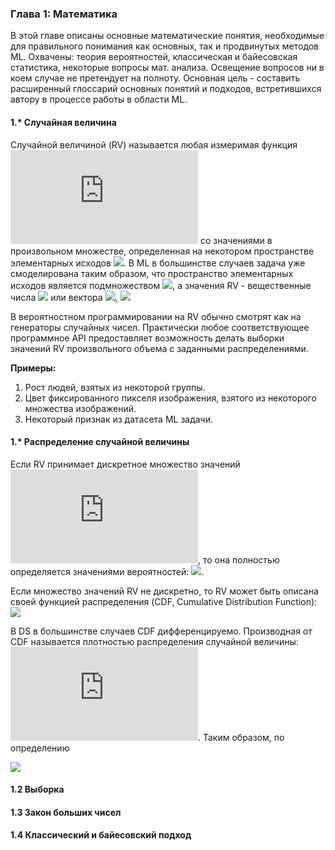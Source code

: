 ### Глава 1: Математика
В этой главе описаны основные математические понятия, необходимые для правильного понимания как основных, так и продвинутых методов ML. Охвачены: теория вероятностей, классическая и байесовская статистика, некоторые вопросы мат. анализа. Освещение вопросов ни в коем случае не претендует на полноту. Основная цель - составить расширенный глоссарий основных понятий и подходов, встретившихся автору в процессе работы в области ML.

#### 1.* Случайная величина

Случайной величиной (RV) называется любая измеримая функция ![](https://latex.codecogs.com/svg.latex?X) со значениями в произвольном множестве, определенная на некотором пространстве элементарных исходов ![](https://latex.codecogs.com/svg.latex?\Omega). В ML в большинстве случаев задача уже смоделирована таким образом, что пространство элементарных исходов является подмножеством ![](https://latex.codecogs.com/svg.latex?\\mathbb{R}^n), а значения RV - вещественные числа ![](https://latex.codecogs.com/svg.latex?\\mathbb{R}) или вектора ![](https://latex.codecogs.com/svg.latex?\\mathbb{R}^n),
![](https://latex.codecogs.com/svg.latex?X:&space;\Omega\rightarrow\mathbb{R}^n)
<!-- X: \Omega\rightarrow\mathbb{R}^n -->

В вероятностном программировании на RV обычно смотрят как на генераторы случайных чисел. Практически любое соответствующее программное API предоставляет возможность делать выборки значений RV произвольного объема с заданными распределениями.

**Примеры:**
1. Рост людей, взятых из некоторой группы.
2. Цвет фиксированного пикселя изображения, взятого из некоторого множества изображений.
3. Некоторый признак из датасета ML задачи.


#### 1.* Распределение случайной величины

Если RV принимает дискретное множество значений ![](https://latex.codecogs.com/svg.latex?x_1,x_2,...), то она полностью определяется значениями вероятностей: ![](https://latex.codecogs.com/svg.latex?p_k=\mathbb{P}(X=x_k)).

Если множество значений RV не дискретно, то RV может быть описана своей функцией распределения (CDF, Cumulative Distribution Function): ![](https://latex.codecogs.com/svg.latex?F(x)=\mathbb{P}(X<x))

В DS в большинстве случаев CDF дифференцируемо. Производная от CDF называется плотностью распределения случайной величины: ![](https://latex.codecogs.com/svg.latex?f(x)=F'(x)). Таким образом, по определению 

![](https://latex.codecogs.com/svg.latex?\mathbb{P}(a<X<b)=\int_{a}^{b}f(x)dx)

#### 1.2 Выборка

#### 1.3 Закон больших чисел

#### 1.4 Классический и байесовский подход

